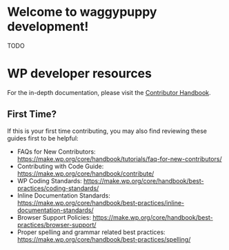 # Welcome to waggypuppy development!

TODO

# WP developer resources

For the in-depth documentation, please visit the [Contributor Handbook](https://make.wp.org/core/handbook/contribute/).

## First Time?

If this is your first time contributing, you may also find reviewing these guides first to be helpful:

- FAQs for New Contributors: https://make.wp.org/core/handbook/tutorials/faq-for-new-contributors/
- Contributing with Code Guide: https://make.wp.org/core/handbook/contribute/
- WP Coding Standards: https://make.wp.org/core/handbook/best-practices/coding-standards/
- Inline Documentation Standards: https://make.wp.org/core/handbook/best-practices/inline-documentation-standards/
- Browser Support Policies: https://make.wp.org/core/handbook/best-practices/browser-support/
- Proper spelling and grammar related best practices: https://make.wp.org/core/handbook/best-practices/spelling/

